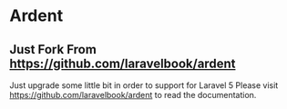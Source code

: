 Ardent
======

## Just Fork From https://github.com/laravelbook/ardent
Just upgrade some little bit in order to support for Laravel 5
Please visit https://github.com/laravelbook/ardent to read the documentation.